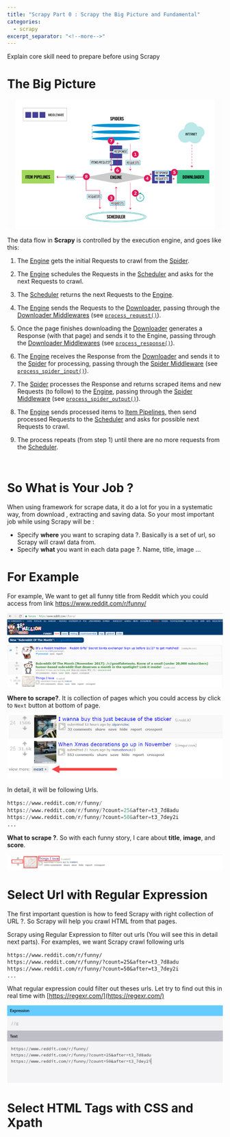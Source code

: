 ```yaml
---
title: "Scrapy Part 0 : Scrapy the Big Picture and Fundamental"
categories:
  - scrapy
excerpt_separator: "<!--more-->"
---
```



Explain core skill need to prepare before using Scrapy

<!--more-->

# The Big Picture

![2017-11-16_21-55-27](/assets\images\2017-11-16_21-55-27.jpg)



The data flow in **Scrapy** is controlled by the execution engine, and goes like this:

1. The [Engine](https://docs.scrapy.org/en/latest/topics/architecture.html#component-engine) gets the initial Requests to crawl from the [Spider](https://docs.scrapy.org/en/latest/topics/architecture.html#component-spiders).

2. The [Engine](https://docs.scrapy.org/en/latest/topics/architecture.html#component-engine) schedules the Requests in the [Scheduler](https://docs.scrapy.org/en/latest/topics/architecture.html#component-scheduler) and asks for the next Requests to crawl.

3. The [Scheduler](https://docs.scrapy.org/en/latest/topics/architecture.html#component-scheduler) returns the next Requests to the [Engine](https://docs.scrapy.org/en/latest/topics/architecture.html#component-engine).

4. The [Engine](https://docs.scrapy.org/en/latest/topics/architecture.html#component-engine) sends the Requests to the [Downloader](https://docs.scrapy.org/en/latest/topics/architecture.html#component-downloader), passing through the [Downloader Middlewares](https://docs.scrapy.org/en/latest/topics/architecture.html#component-downloader-middleware) (see [`process_request()`](https://docs.scrapy.org/en/latest/topics/downloader-middleware.html#scrapy.downloadermiddlewares.DownloaderMiddleware.process_request)).

5. Once the page finishes downloading the [Downloader](https://docs.scrapy.org/en/latest/topics/architecture.html#component-downloader) generates a Response (with that page) and sends it to the Engine, passing through the [Downloader Middlewares](https://docs.scrapy.org/en/latest/topics/architecture.html#component-downloader-middleware) (see [`process_response()`](https://docs.scrapy.org/en/latest/topics/downloader-middleware.html#scrapy.downloadermiddlewares.DownloaderMiddleware.process_response)).

6. The [Engine](https://docs.scrapy.org/en/latest/topics/architecture.html#component-engine) receives the Response from the [Downloader](https://docs.scrapy.org/en/latest/topics/architecture.html#component-downloader) and sends it to the [Spider](https://docs.scrapy.org/en/latest/topics/architecture.html#component-spiders) for processing, passing through the [Spider Middleware](https://docs.scrapy.org/en/latest/topics/architecture.html#component-spider-middleware) (see [`process_spider_input()`](https://docs.scrapy.org/en/latest/topics/spider-middleware.html#scrapy.spidermiddlewares.SpiderMiddleware.process_spider_input)).

7. The [Spider](https://docs.scrapy.org/en/latest/topics/architecture.html#component-spiders) processes the Response and returns scraped items and new Requests (to follow) to the [Engine](https://docs.scrapy.org/en/latest/topics/architecture.html#component-engine), passing through the [Spider Middleware](https://docs.scrapy.org/en/latest/topics/architecture.html#component-spider-middleware) (see [`process_spider_output()`](https://docs.scrapy.org/en/latest/topics/spider-middleware.html#scrapy.spidermiddlewares.SpiderMiddleware.process_spider_output)).

8. The [Engine](https://docs.scrapy.org/en/latest/topics/architecture.html#component-engine) sends processed items to [Item Pipelines](https://docs.scrapy.org/en/latest/topics/architecture.html#component-pipelines), then send processed Requests to the [Scheduler](https://docs.scrapy.org/en/latest/topics/architecture.html#component-scheduler) and asks for possible next Requests to crawl.

9. The process repeats (from step 1) until there are no more requests from the [Scheduler](https://docs.scrapy.org/en/latest/topics/architecture.html#component-scheduler).

   ​

# So What is Your Job ?

When using framework for scrape data, it do a lot for you in a systematic way, from download , extracting and saving data. So your most important job while using Scrapy will be :

* Specify **where** you want to scraping data ?. Basically is a set of url, so Scrapy will crawl data from.
* Specify  **what** you want in each data page ?.  Name, title, image ...



# For Example

For example, We want to get all funny title from Reddit which you could access from link https://www.reddit.com/r/funny/

![2017-11-17_4-26-34](/assets\images\2017-11-17_4-26-34.jpg)

**Where to scrape?**. It is collection of pages which you could access by click to `Next` button at bottom of page.

![2017-11-17_4-28-30](/assets\images\2017-11-17_4-28-30.jpg)

In detail, it will be following Urls.

```python
https://www.reddit.com/r/funny/
https://www.reddit.com/r/funny/?count=25&after=t3_7d8adu
https://www.reddit.com/r/funny/?count=50&after=t3_7dey2i
...
```

**What to scrape ?**. So with each funny story, I care about **title**, **image**, and **score**.

![2017-11-17_5-09-47](/assets\images\2017-11-17_5-09-47.jpg)



# Select Url with Regular Expression

The first important question is how to feed Scrapy with right collection of URL ?. So Scrapy will help you crawl HTML from that pages.

Scrapy using Regular Expression to filter out urls (You will see this in detail next parts). For examples, we want Scrapy crawl following urls

```shell
https://www.reddit.com/r/funny/
https://www.reddit.com/r/funny/?count=25&after=t3_7d8adu
https://www.reddit.com/r/funny/?count=50&after=t3_7dey2i
...
```

What regular expression could filter out theses urls. Let try to find out this in real time with [https://regexr.com/](https://regexr.com/) 

![2017-11-17_8-02-20](/assets\images\2017-11-17_8-02-20.jpg)



# Select HTML Tags with CSS and Xpath



# 

